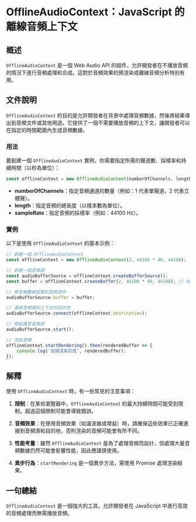 <!--
Meta Description: # OfflineAudioContext：JavaScript 的離線音頻上下文 ## 概述 `OfflineAudioContext` 是一個 Web Audio API 的組件，允許開發者在不播放音頻的情況下進行音頻處理和合成。這對於音頻效果的預渲染或離線音頻分析特別有用。 ## 文件說明 `...
Meta Keywords: offlineaudiocontext, offlinecontext, 44100, javascript, const
-->

# OfflineAudioContext：JavaScript 的離線音頻上下文

## 概述
`OfflineAudioContext` 是一個 Web Audio API 的組件，允許開發者在不播放音頻的情況下進行音頻處理和合成。這對於音頻效果的預渲染或離線音頻分析特別有用。

## 文件說明
`OfflineAudioContext` 的目的是允許開發者在背景中處理音頻數據，然後將結果導出到音頻文件或其他用途。它提供了一個不需要播放音頻的上下文，讓開發者可以在指定的時間範圍內生成音頻數據。

### 用法
要創建一個 `OfflineAudioContext` 實例，你需要指定所需的聲道數、採樣率和持續時間（以秒為單位）：

```javascript
const offlineContext = new OfflineAudioContext(numberOfChannels, length, sampleRate);
```

- **numberOfChannels**：指定音頻通道的數量（例如：1 代表單聲道，2 代表立體聲）。
- **length**：指定音頻的總長度（以樣本數為單位）。
- **sampleRate**：指定音頻的採樣率（例如：44100 Hz）。

### 實例
以下是使用 `OfflineAudioContext` 的基本示例：

```javascript
// 創建一個 OfflineAudioContext
const offlineContext = new OfflineAudioContext(2, 44100 * 40, 44100);

// 創建一個音頻源
const audioBufferSource = offlineContext.createBufferSource();
const buffer = offlineContext.createBuffer(2, 44100 * 40, 44100); // 40秒的音頻

// 將音頻數據設置到音頻源中
audioBufferSource.buffer = buffer;

// 連接音頻源到上下文的目的地
audioBufferSource.connect(offlineContext.destination);

// 開始播放音頻源
audioBufferSource.start();

// 渲染音頻
offlineContext.startRendering().then(renderedBuffer => {
    console.log('音頻渲染完成', renderedBuffer);
});
```

## 解釋
使用 `OfflineAudioContext` 時，有一些常見的注意事項：

1. **限制**：在某些瀏覽器中，`OfflineAudioContext` 的最大持續時間可能受到限制。超過這個限制可能會導致錯誤。
   
2. **音頻效果**：在使用音頻效果（如濾波器或增益）時，請確保這些效果已正確連接到音頻源和目的地，否則渲染的音頻可能會有所不同。

3. **性能考量**：雖然 `OfflineAudioContext` 是為了處理音頻而設計，但處理大量音頻數據仍然可能會影響性能，因此應謹慎使用。

4. **異步行為**：`startRendering` 是一個異步方法，需使用 Promise 處理渲染結果。

## 一句總結
`OfflineAudioContext` 是一個強大的工具，允許開發者在 JavaScript 中進行高效的音頻處理而無需播放音頻。